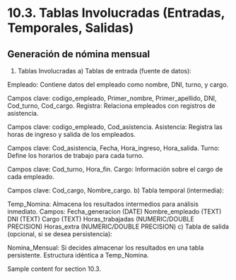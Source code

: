 # 10.3. Tablas Involucradas (Entradas, Temporales, Salidas)
## Generación de nómina mensual
1. Tablas Involucradas
a) Tablas de entrada (fuente de datos):

Empleado: Contiene datos del empleado como nombre, DNI, turno, y cargo.

Campos clave: codigo_empleado, Primer_nombre, Primer_apellido, DNI, Cod_turno, Cod_cargo.
Registra: Relaciona empleados con registros de asistencia.

Campos clave: codigo_empleado, Cod_asistencia.
Asistencia: Registra las horas de ingreso y salida de los empleados.

Campos clave: Cod_asistencia, Fecha, Hora_ingreso, Hora_salida.
Turno: Define los horarios de trabajo para cada turno.

Campos clave: Cod_turno, Hora_fin.
Cargo: Información sobre el cargo de cada empleado.

Campos clave: Cod_cargo, Nombre_cargo.
b) Tabla temporal (intermedia):

Temp_Nomina: Almacena los resultados intermedios para análisis inmediato.
Campos:
Fecha_generacion (DATE)
Nombre_empleado (TEXT)
DNI (TEXT)
Cargo (TEXT)
Horas_trabajadas (NUMERIC/DOUBLE PRECISION)
Horas_extra (NUMERIC/DOUBLE PRECISION)
c) Tabla de salida (opcional, si se desea persistencia):

Nomina_Mensual: Si decides almacenar los resultados en una tabla persistente.
Estructura idéntica a Temp_Nomina.

Sample content for section 10.3.
